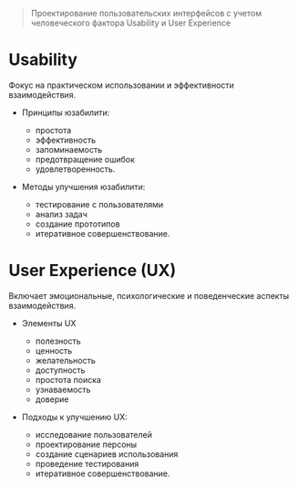 > Проектирование пользовательских интерфейсов с учетом человеческого фактора Usability и User Experience

# Usability
Фокус на практическом использовании и эффективности взаимодействия.

- Принципы юзабилити: 
	- простота
	- эффективность
	- запоминаемость
	- предотвращение ошибок
	- удовлетворенность.

-  Методы улучшения юзабилити: 
	- тестирование с пользователями
	- анализ задач
	- создание прототипов
	- итеративное совершенствование.

# User Experience (UX)
Включает эмоциональные, психологические и поведенческие аспекты взаимодействия.

- Элементы UX
	- полезность
	- ценность
	- желательность
	- доступность
	- простота поиска
	- узнаваемость
	- доверие

- Подходы к улучшению UX: 
	- исследование пользователей
	- проектирование персоны
	- создание сценариев использования
	- проведение тестирования
	- итеративное совершенствование.